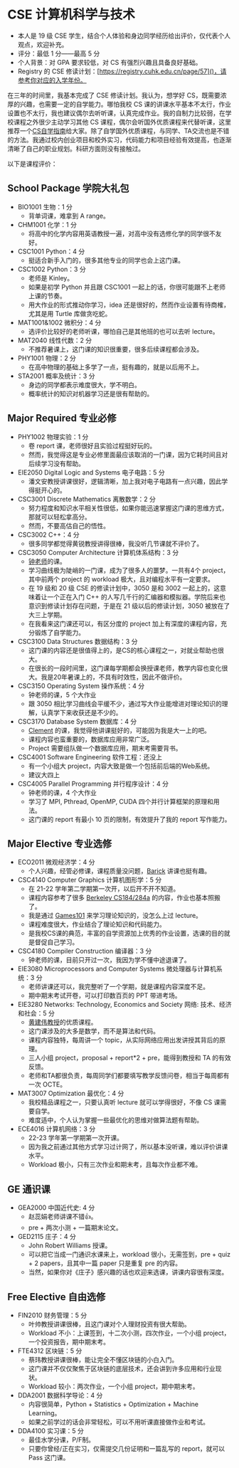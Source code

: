 # CSE 计算机科学与技术
- 本人是 19 级 CSE 学生，结合个人体验和身边同学经历给出评价，仅代表个人观点，欢迎补充。
- 评分：最低 1 分——最高 5 分
- 个人背景：对 GPA 要求较低，对 CS 有强烈兴趣且具备良好基础。
- Registry 的 CSE 修读计划：[https://registry.cuhk.edu.cn/page/57]()，请参考你对应的入学年份。

在三年的时间里，我基本完成了 CSE 修读计划。我认为，想学好 CS，既需要浓厚的兴趣，也需要一定的自学能力。哪怕我校 CS 课的讲课水平基本不太行，作业设置也不太行，我也建议偶尔去听听课，认真完成作业。我的自制力比较弱，在学校课程之外很少主动学习其他 CS 课程，偶尔会听国外优质课程来代替听课，这里推荐一个[CS自学指南](https://csdiy.wiki/)给大家。除了自学国外优质课程，与同学、TA交流也是不错的方法。我通过校内创业项目和校外实习，代码能力和项目经验有效提高，也逐渐清晰了自己的职业规划。科研方面则没有接触过。

以下是课程评价：
## School Package 学院大礼包
- BIO1001 生物：1 分
  - 背单词课，难拿到 A range。
- CHM1001 化学：1 分
  - 将高中的化学内容用英语教授一遍，对高中没有选修化学的同学很不友好。
- CSC1001 Python：4 分
  - 挺适合新手入门的，很多其他专业的同学也会上这门课。
- CSC1002 Python：3 分
  - 老师是 Kinley。
  - 如果是初学 Python 并且跟 CSC1001 一起上的话，你很可能跟不上老师上课的节奏。
  - 用大作业的形式推动你学习，idea 还是很好的，然而作业设置有待商榷，尤其是用 Turtle 库做贪吃蛇。
- MAT1001&1002 微积分：4 分
  - 选评价比较好的老师听课，哪怕自己是其他班的也可以去听 lecture。
- MAT2040 线性代数：2 分
  - 不推荐暑课上，这门课的知识很重要，很多后续课程都会涉及。
- PHY1001 物理：2 分
  - 在高中物理的基础上多学了一点，挺有趣的，就是以后用不上。
- STA2001 概率及统计：3 分
  - 身边的同学都表示难度很大，学不明白。
  - 概率统计的知识对机器学习还是很有帮助的。


## Major Required 专业必修
- PHY1002 物理实验：1 分
  - 卷 report 课，老师很好且实验过程挺好玩的。
  - 然而，我觉得这是专业必修里面最应该取消的一门课，因为它耗时间且对后续学习没有帮助。
- EIE2050 Digital Logic and Systems 电子电路：5 分
  - 潘文安教授讲课很好，逻辑清晰，加上我对电子电路有一点兴趣，因此学得挺开心的。
- CSC3001 Discrete Mathematics 离散数学：2 分
  - 努力程度和知识水平相关性很低，如果你能迅速掌握这门课的思维方式，那就可以轻松拿高分。
  - 然而，不要高估自己的悟性。
- CSC3002 C++：4 分
  - 很多同学都觉得黄锐教授讲得很棒，我没听几节课就不评价了。
- CSC3050 Computer Architecture 计算机体系结构：3 分
  - [钟老师](https://sds.cuhk.edu.cn/teacher/316)的课。
  - 学习曲线极为陡峭的一门课，成为了很多人的噩梦。一共有4个 project，其中前两个 project 的 workload 极大，且对编程水平有一定要求。
  - 在 19 级和 20 级 CSE 的修读计划中，3050 是和 3002 一起上的，这意味着让一个正在入门 C++ 的人写几千行的汇编器和模拟器。学院后来也意识到修读计划存在问题，于是在 21 级以后的修读计划，3050 被放在了大三上学期。
  - 在我看来这门课还可以，有区分度的 project 加上有深度的课程内容，充分锻炼了自学能力。
- CSC3100 Data Structures 数据结构：3 分
  - 这门课的内容还是很值得上的，是CS的核心课程之一，对就业帮助也很大。
  - 在很长的一段时间里，这门课每学期都会换授课老师，教学内容也变化很大。我是20年暑课上的，不具有时效性，因此不做评价。
- CSC3150 Operating System 操作系统：4 分
  - 钟老师的课，5 个大作业
  - 跟 3050 相比学习曲线会平缓不少，通过写大作业能增进对理论知识的理解，认真学下来收获还是不少的。
- CSC3170 Database System 数据库：4 分
  - [Clement](https://sse.cuhk.edu.cn/en/faculty/clementleung) 的课，我觉得他讲课挺好的，可能因为我是大一上的吧。
  - 课程内容也蛮重要的，数据库应用非常广泛。
  - Project 需要组队做一个数据库应用，期末考需要背书。
- CSC4001 Software Engineering 软件工程：还没上
  - 有一个小组大 project，内容大致是做一个包括前后端的Web系统。
  - 建议大四上
- CSC4005 Parallel Programming 并行程序设计：4 分
  - 钟老师的课，4 个大作业
  - 学习了 MPI, Pthread, OpenMP, CUDA 四个并行计算框架的原理和用法。
  - 这门课的 report 有最小 10 页的限制，有效提升了我的 report 写作能力。

## Major Elective 专业选修
- ECO2011 微观经济学：4 分
  - 个人兴趣，经管必修课，课程质量没问题，[Barick](https://sme.cuhk.edu.cn/teacher/142) 讲课也挺有趣。
- CSC4140 Computer Graphics 计算机图形学：5 分
  - 在 21-22 学年第二学期第一次开，以后开不开不知道。
  - 课程内容参考了很多 [Berkeley CS184/284a](https://cs184.eecs.berkeley.edu/sp22) 的内容，作业也基本照搬了。
  - 我是通过 [Games101](https://www.bilibili.com/video/BV1X7411F744?p=1) 来学习理论知识的，没怎么上过 lecture。
  - 课程难度很大，作业结合了理论知识和代码能力。
  - 是我校CS课的典范，丰富的自学资源加上优秀的作业设置，选课的目的就是督促自己学习。
- CSC4180 Compiler Construction 编译器：3 分
  - 钟老师的课，目前只开过一次，我因为学不懂中途退课了。
- EIE3080 Microprocessors and Computer Systems 微处理器与计算机系统：3 分
  - 老师讲课还可以，我完整听了一个学期，就是课程内容深度不足。
  - 期中期末考试开卷，可以打印数百页的 PPT 带进考场。
- EIE3280 Networks: Technology, Economics and Society 网络: 技术、经济和社会：5 分
  - [黄建伟教授](https://sse.cuhk.edu.cn/faculty/huangjianwei)的优质课程。
  - 这门课涉及的大多是数学，而不是算法和代码。
  - 课程内容独特，每周讲一个 topic，从实际网络应用出发讲授其背后的原理。
  - 三人小组 project，proposal + report*2 + pre，能得到教授和 TA 的有效反馈。
  - 老师和TA都很负责，每周同学们都要填写教学反馈问卷，相当于每周都有一次 OCTE。
- MAT3007 Optimization 最优化：4 分
  - 我校精品课程之一，只要认真听 lecture 就可以学得很好，不像 CS 课需要自学。
  - 难度适中，个人认为掌握一些最优化的思维对做算法题有帮助。
- ECE4016 计算机网络：3 分
  - 22-23 学年第一学期第一次开课。
  - 因为我之前通过其他方式学习过计网了，所以基本没听课，难以评价讲课水平。
  - Workload 极小，只有三次作业和期末考，且每次作业都不难。

## GE 通识课
- GEA2000 中国近代史: 4 分
  - 赵蕊娟老师讲课不错👍。
  - pre + 两次小测 + 一篇期末论文。
- GED2115 庄子：4 分
  - John Robert Williams 授课。
  - 可以把它当成一门通识水课来上，workload 很小，无需签到，pre + quiz + 2 papers，且其中一篇 paper 只是重复 pre 的内容。
  - 当然，如果你对《庄子》感兴趣的话也欢迎来选课，讲课内容很有深度。

## Free Elective 自由选修
- FIN2010 财务管理：5 分
  - 叶帅教授讲课很棒，且这门课对个人理财投资有很大帮助。
  - Workload 不小：上课签到，十二次小测，四次作业，一个小组 project，一个投资报告，期中期末考。
- FTE4312 区块链：5 分
  - 蔡玮教授讲课很棒，能让完全不懂区块链的小白入门。
  - 这门课并不仅仅聚焦于区块链的底层技术，还会讲到许多应用和行业现状。
  - Workload 较小：两次作业，一个小组 project，期中期末考。
- DDA2001 数据科学导论：4 分
  - 内容很简单，Python + Statistics + Optimization + Machine Learning。
  - 如果之前学过的话会非常轻松，可以不用听课直接做作业和考试。
- DDA4100 实习课：5 分
  - 最佳水学分课，P/F制。
  - 只要你曾经/正在实习，仅需提交几份证明和一篇乱写的 report，就可以 Pass 这门课。